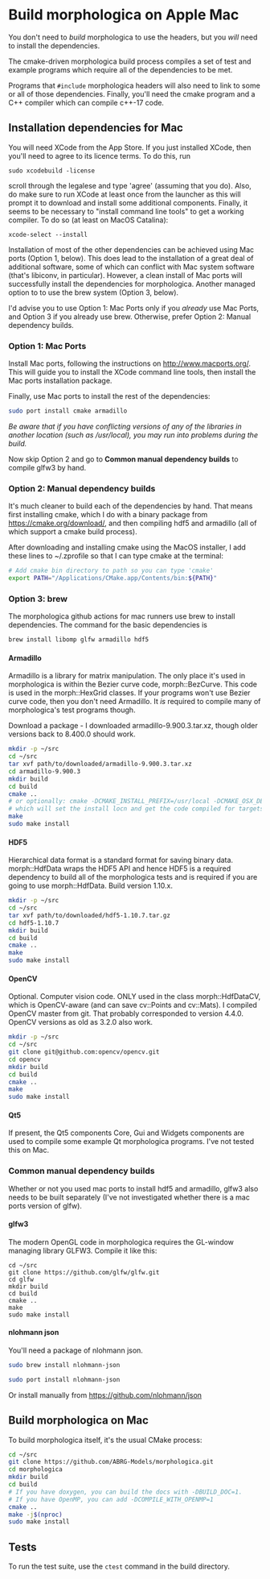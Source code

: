 # Build morphologica on Apple Mac

You don't need to *build* morphologica to use the headers, but
you *will* need to install the dependencies.

The cmake-driven morphologica build process compiles a set of test and
example programs which require all of the dependencies to be met.

Programs that ```#include``` morphologica headers will also need to link to
some or all of those dependencies. Finally, you'll need the cmake
program and a C++ compiler which can compile c++-17 code.

## Installation dependencies for Mac

You will need XCode from the App Store. If you just installed XCode,
then you'll need to agree to its licence terms. To do this, run

```
sudo xcodebuild -license
```

scroll through the legalese and type 'agree' (assuming that you
do). Also, do make sure to run XCode at least once from the launcher
as this will prompt it to download and install some additional
components. Finally, it seems to be necessary to "install command line
tools" to get a working compiler. To do so (at least on MacOS
Catalina):

```
xcode-select --install
```

Installation of most of the other dependencies can be achieved using Mac
ports (Option 1, below). This does lead to the installation of a great deal of
additional software, some of which can conflict with Mac system
software (that's libiconv, in particular). However, a clean install of
Mac ports will successfully install the dependencies for
morphologica. Another managed option to to use the brew system (Option 3, below).

I'd advise you to use Option 1: Mac Ports only if you *already* use Mac Ports, and Option 3 if you already use brew.
Otherwise, prefer Option 2: Manual dependency builds.

### Option 1: Mac Ports

Install Mac ports, following the instructions on
http://www.macports.org/. This will guide you to install the XCode
command line tools, then install the Mac ports installation package.

Finally, use Mac ports to install the rest of the dependencies:

```sh
sudo port install cmake armadillo
```

*Be aware that if you have conflicting versions of any of the
 libraries in another location (such as /usr/local), you may run into
 problems during the build.*

Now skip Option 2 and go to **Common manual dependency builds** to
compile glfw3 by hand.

### Option 2: Manual dependency builds

It's much cleaner to build each of the dependencies by hand. That
means first installing cmake, which I do with a binary package from
https://cmake.org/download/, and then compiling hdf5 and
armadillo (all of which support a cmake build process).

After downloading and installing cmake using the MacOS installer, I
add these lines to ~/.zprofile so that I can type cmake at the terminal:

```sh
# Add cmake bin directory to path so you can type 'cmake'
export PATH="/Applications/CMake.app/Contents/bin:${PATH}"
```

### Option 3: brew

The morphologica github actions for mac runners use brew to install
dependencies. The command for the basic dependencies is

```sh
brew install libomp glfw armadillo hdf5
```

#### Armadillo

Armadillo is a library for matrix manipulation. The only place it's used in
morphologica is within the Bezier curve code,
morph::BezCurve. This code is used in the morph::HexGrid classes. If your programs won't use Bezier curve code, then you don't need Armadillo. It *is* required to compile many of morphologica's test programs though.

Download a package - I downloaded
armadillo-9.900.3.tar.xz, though older versions back to 8.400.0 should
work.

```sh
mkdir -p ~/src
cd ~/src
tar xvf path/to/downloaded/armadillo-9.900.3.tar.xz
cd armadillo-9.900.3
mkdir build
cd build
cmake ..
# or optionally: cmake -DCMAKE_INSTALL_PREFIX=/usr/local -DCMAKE_OSX_DEPLOYMENT_TARGET=10.14
# which will set the install locn and get the code compiled for targets as old as mac 10.14
make
sudo make install
```

#### HDF5

Hierarchical data format is a standard format for saving binary
data. morph::HdfData wraps the HDF5 API and hence HDF5 is a required
dependency to build all of the morphologica tests and is required if
you are going to use morph::HdfData. Build version 1.10.x.

```sh
mkdir -p ~/src
cd ~/src
tar xvf path/to/downloaded/hdf5-1.10.7.tar.gz
cd hdf5-1.10.7
mkdir build
cd build
cmake ..
make
sudo make install
```

#### OpenCV

Optional. Computer vision code. ONLY used in the class
morph::HdfDataCV, which is OpenCV-aware (and can save cv::Points and
cv::Mats). I compiled OpenCV master from git. That probably
corresponded to version 4.4.0. OpenCV versions as old as 3.2.0 also
work.

```sh
mkdir -p ~/src
cd ~/src
git clone git@github.com:opencv/opencv.git
cd opencv
mkdir build
cd build
cmake ..
make
sudo make install
```

#### Qt5

If present, the Qt5 components Core, Gui and Widgets components are used to compile some example Qt morphologica programs. I've not tested this on Mac.


### Common manual dependency builds

Whether or not you used mac ports to install hdf5 and
armadillo, glfw3 also needs to be built separately (I've not investigated
whether there is a mac ports version of glfw).

#### glfw3

The modern OpenGL code in morphologica requires the GL-window managing
library GLFW3. Compile it like
this:

```
cd ~/src
git clone https://github.com/glfw/glfw.git
cd glfw
mkdir build
cd build
cmake ..
make
sudo make install
```

#### nlohmann json

You'll need a package of nlohmann json.

```sh
sudo brew install nlohmann-json
```
```sh
sudo port install nlohmann-json
```

Or install manually from https://github.com/nlohmann/json


## Build morphologica on Mac

To build morphologica itself, it's the usual CMake process:

```sh
cd ~/src
git clone https://github.com/ABRG-Models/morphologica.git
cd morphologica
mkdir build
cd build
# If you have doxygen, you can build the docs with -DBUILD_DOC=1.
# If you have OpenMP, you can add -DCOMPILE_WITH_OPENMP=1
cmake ..
make -j$(nproc)
sudo make install
```

## Tests
To run the test suite, use the `ctest` command in the build directory.
